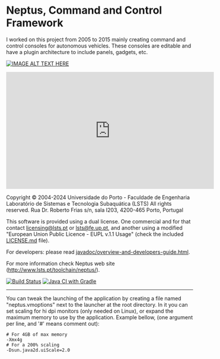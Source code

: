 Neptus, Command and Control Framework
=====================================

I worked on this project from 2005 to 2015 mainly creating command and control consoles for autonomous vehicles. These consoles are editable and have a plugin architecture to include panels, gadgets, etc.

[![IMAGE ALT TEXT HERE](https://img.youtube.com/vi/4p_mSsJDwQk/0.jpg)](https://www.youtube.com/watch?v=4p_mSsJDwQk)

<iframe width="560" height="315"
src="https://www.youtube.com/embed/MUQfKFzIOeU" 
frameborder="0" 
allow="accelerometer; autoplay; encrypted-media; gyroscope; picture-in-picture" 
allowfullscreen></iframe>

Copyright © 2004-2024 Universidade do Porto - Faculdade de Engenharia
Laboratório de Sistemas e Tecnologia Subaquática (LSTS)
All rights reserved.
Rua Dr. Roberto Frias s/n, sala I203, 4200-465 Porto, Portugal


This software is provided using a dual license. One commercial and for that
contact licensing@lsts.pt or lsts@fe.up.pt, and another using a modified
"European Union Public Licence - EUPL v.1.1 Usage" (check the included
[LICENSE.md](LICENSE.md) file).

For developers: please read [javadoc/overview-and-developers-guide.html](javadoc/overview-and-developers-guide.html).

For more information check Neptus web site (http://www.lsts.pt/toolchain/neptus/).

[![Build Status](https://travis-ci.org/LSTS/neptus.svg?branch=develop)](https://travis-ci.org/LSTS/neptus)
[![Java CI with Gradle](https://github.com/LSTS/neptus/workflows/Java%20CI%20with%20Gradle/badge.svg)](https://github.com/LSTS/neptus/actions?query=workflow%3A%22Java+CI+with+Gradle%22)

---------------------------------------------------------------------

You can tweak the launching of the application by creating a file
named "neptus.vmoptions" next to the launcher at the root directory.
In it you can set scaling for hi dpi monitors (only needed on Linux),
or expand the maximum memory to use by the application. Example bellow,
(one argument per line, and '#' means comment out):

```properties
# For 4GB of max memory
-Xmx4g
# For a 200% scaling
-Dsun.java2d.uiScale=2.0
```
